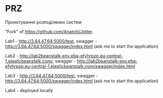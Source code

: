# PRZ
 Проектування розподілених систем

"Fork" of https://github.com/AnatoIii/Jotter.

Lab1 - http://3.64.47.64:5000/test, swagger - http://3.64.47.64:5000/swagger/index.html (ask me to start the application)

Lab2 - http://lab2beanstalk-env.eba-efyhrpzp.eu-central-1.elasticbeanstalk.com/, swagger - http://lab2beanstalk-env.eba-efyhrpzp.eu-central-1.elasticbeanstalk.com/swagger/index.html

Lab3 - http://3.64.47.64:5000/test, swagger - http://3.64.47.64:5000/swagger/index.html (ask me to start the application)

Lab4 - deployed locally
